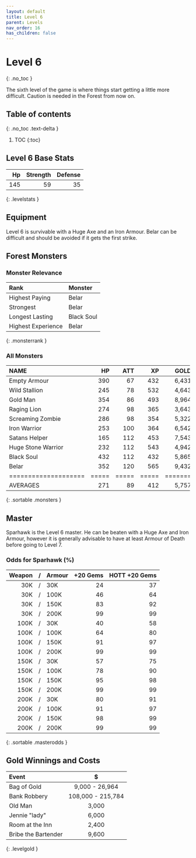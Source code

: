 ```yaml
---
layout: default
title: Level 6
parent: Levels
nav_order: 16
has_children: false
---
```

# Level 6
{: .no_toc }

The sixth level of the game is where things start getting a little more difficult. Caution is needed in the Forest from now on.

## Table of contents
{: .no_toc .text-delta }

1. TOC
{:toc}

## Level 6 Base Stats

|  Hp | Strength | Defense |
|----:|---------:|--------:|
| 145 |       59 |      35 |
{: .levelstats }
  
## Equipment

Level 6 is survivable with a Huge Axe and an Iron Armour. Belar can be difficult and should be avoided if it gets the first strike.

## Forest Monsters

### Monster Relevance

| Rank               | Monster    |
|:-------------------|:-----------|
| Highest Paying     | Belar      |
| Strongest          | Belar      |
| Longest Lasting    | Black Soul |
| Highest Experience | Belar      |
{: .monsterrank }
  
### All Monsters

| NAME               |  HP | ATT |  XP |  GOLD | RARE | WEAPON                     | 
|:-------------------|----:|----:|----:|------:|:-----|:---------------------------|
| Empty Armour       | 390 |  67 | 432 | 6,431 | No   | Cutting Wind               | 
| Wild Stallion      | 245 |  78 | 532 | 4,643 | No   | Hoofs                      | 
| Gold Man           | 354 |  86 | 493 | 8,964 | Yes  | Rock Arm                   | 
| Raging Lion        | 274 |  98 | 365 | 3,643 | No   | Teeth And Claws            | 
| Screaming Zombie   | 286 |  98 | 354 | 5,322 | No   | Gaping Mouth Full Of Teeth | 
| Iron Warrior       | 253 | 100 | 364 | 6,542 | No   | 3 Iron                     | 
| Satans Helper      | 165 | 112 | 453 | 7,543 | No   | Pack Of Lies               | 
| Huge Stone Warrior | 232 | 112 | 543 | 4,942 | No   | Rock Fist                  | 
| Black Soul         | 432 | 112 | 432 | 5,865 | No   | Black Candle               | 
| Belar              | 352 | 120 | 565 | 9,432 | No   | Fists Of Rage              | 
|====================|=====|=====|=====|=======|======|============================|
| AVERAGES           | 271 |  89 | 412 | 5,757 |      |                            | 
{: .sortable .monsters }
  
## Master

Sparhawk is the Level 6 master. He can be beaten with a Huge Axe and Iron Armour, however it is generally advisable to have at least Armour of Death before going to Level 7.

### Odds for Sparhawk (%)

| Weapon | / | Armour | +20 Gems | HOTT +20 Gems |
|-------:|:-:|:-------|---------:|--------------:|
|    30K | / | 30K    |       24 |            37 |
|    30K | / | 100K   |       46 |            64 |
|    30K | / | 150K   |       83 |            92 |
|    30K | / | 200K   |       99 |            99 |
|   100K | / | 30K    |       40 |            58 |
|   100K | / | 100K   |       64 |            80 |
|   100K | / | 150K   |       91 |            97 |
|   100K | / | 200K   |       99 |            99 |
|   150K | / | 30K    |       57 |            75 |
|   150K | / | 100K   |       78 |            90 |
|   150K | / | 150K   |       95 |            98 |
|   150K | / | 200K   |       99 |            99 |
|   200K | / | 30K    |       80 |            91 |
|   200K | / | 100K   |       91 |            97 |
|   200K | / | 150K   |       98 |            99 |
|   200K | / | 200K   |       99 |            99 |
{: .sortable .masterodds }
  
## Gold Winnings and Costs

| Event               | $                 |
|:--------------------|:-----------------:|
| Bag of Gold         | 9,000 - 26,964    |
| Bank Robbery        | 108,000 - 215,784 |
| Old Man             | 3,000             |
| Jennie "lady"       | 6,000             |
| Room at the Inn     | 2,400             |
| Bribe the Bartender | 9,600             |
{: .levelgold }
  

